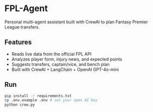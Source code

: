 # FPL-Agent
Personal multi-agent assistant built with CrewAI to plan Fantasy Premier League transfers.

## Features
- Reads live data from the official FPL API  
- Analyzes player form, injury news, and expected points  
- Suggests transfers, captain/vice, and bench plan  
- Built with CrewAI + LangChain + OpenAI GPT-4o-mini  

## Run
```bash
pip install -r requirements.txt
cp .env.example .env # set your open AI key
python crew.py
 
